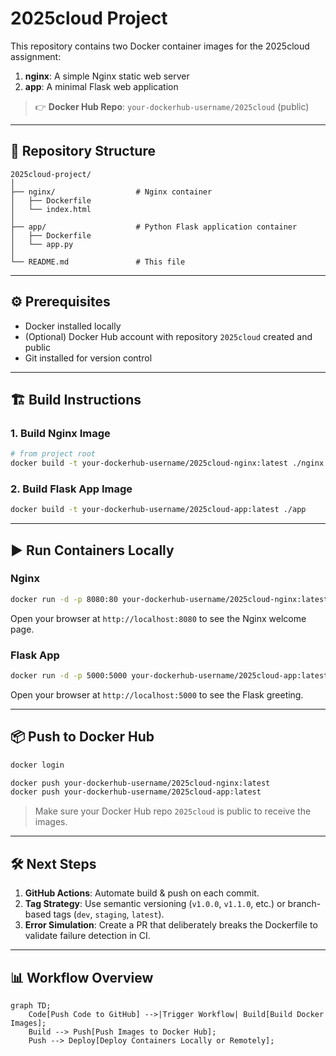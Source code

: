 # 2025cloud Project

This repository contains two Docker container images for the 2025cloud assignment:

1. **nginx**: A simple Nginx static web server
2. **app**: A minimal Flask web application

> 👉 **Docker Hub Repo**: `your-dockerhub-username/2025cloud` (public)

---

## 📂 Repository Structure

```
2025cloud-project/
│
├── nginx/                  # Nginx container
│   ├── Dockerfile
│   └── index.html
│
├── app/                    # Python Flask application container
│   ├── Dockerfile
│   └── app.py
│
└── README.md               # This file
```

---

## ⚙️ Prerequisites

* Docker installed locally
* (Optional) Docker Hub account with repository `2025cloud` created and public
* Git installed for version control

---

## 🏗️ Build Instructions

### 1. Build Nginx Image

```bash
# from project root
docker build -t your-dockerhub-username/2025cloud-nginx:latest ./nginx
```

### 2. Build Flask App Image

```bash
docker build -t your-dockerhub-username/2025cloud-app:latest ./app
```

---

## ▶️ Run Containers Locally

### Nginx

```bash
docker run -d -p 8080:80 your-dockerhub-username/2025cloud-nginx:latest
```

Open your browser at `http://localhost:8080` to see the Nginx welcome page.

### Flask App

```bash
docker run -d -p 5000:5000 your-dockerhub-username/2025cloud-app:latest
```

Open your browser at `http://localhost:5000` to see the Flask greeting.

---

## 📦 Push to Docker Hub

```bash
docker login

docker push your-dockerhub-username/2025cloud-nginx:latest
docker push your-dockerhub-username/2025cloud-app:latest
```

> Make sure your Docker Hub repo `2025cloud` is public to receive the images.

---

## 🛠️ Next Steps

1. **GitHub Actions**: Automate build & push on each commit.
2. **Tag Strategy**: Use semantic versioning (`v1.0.0`, `v1.1.0`, etc.) or branch-based tags (`dev`, `staging`, `latest`).
3. **Error Simulation**: Create a PR that deliberately breaks the Dockerfile to validate failure detection in CI.

---

## 📊 Workflow Overview

```mermaid
graph TD;
    Code[Push Code to GitHub] -->|Trigger Workflow| Build[Build Docker Images];
    Build --> Push[Push Images to Docker Hub];
    Push --> Deploy[Deploy Containers Locally or Remotely];
